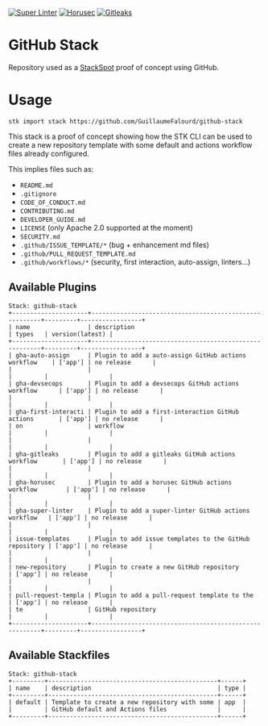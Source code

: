 <!-- markdownlint-disable-next-line MD041 -->
[![Super Linter](https://github.com/GuillaumeFalourd/github-stack/actions/workflows/super-linter.yml/badge.svg)](https://github.com/GuillaumeFalourd/github-stack/actions/workflows/super-linter.yml) [![Horusec](https://github.com/GuillaumeFalourd/github-stack/actions/workflows/horusec.yml/badge.svg)](https://github.com/GuillaumeFalourd/github-stack/actions/workflows/horusec.yml) [![Gitleaks](https://github.com/GuillaumeFalourd/github-stack/actions/workflows/gitleaks.yml/badge.svg)](https://github.com/GuillaumeFalourd/github-stack/actions/workflows/gitleaks.yml)

# GitHub Stack

Repository used as a [StackSpot](https://www.stackspot.com/) proof of concept using GitHub.

# Usage

```shell
stk import stack https://github.com/GuillaumeFalourd/github-stack
```

This stack is a proof of concept showing how the STK CLI can be used to create a new repository template with some default and actions workflow files already configured.

This implies files such as:
- `README.md`
- `.gitignore`
- `CODE_OF_CONDUCT.md`
- `CONTRIBUTING.md`
- `DEVELOPER_GUIDE.md`
- `LICENSE` (only Apache 2.0 supported at the moment)
- `SECURITY.md`
- `.github/ISSUE_TEMPLATE/*` (bug + enhancement md files)
- `.github/PULL_REQUEST_TEMPLATE.md`
- `.github/workflows/*` (security, first interaction, auto-assign, linters...)

## Available Plugins

```shell
Stack: github-stack
+---------------------+--------------------------------------------------------+---------+-----------------+
| name                | description                                            | types   | version(latest) |
+---------------------+--------------------------------------------------------+---------+-----------------+
| gha-auto-assign     | Plugin to add a auto-assign GitHub actions workflow    | ['app'] | no release      |
|                     |                                                        |         |                 |
| gha-devsecops       | Plugin to add a devsecops GitHub actions workflow      | ['app'] | no release      |
|                     |                                                        |         |                 |
| gha-first-interacti | Plugin to add a first-interaction GitHub actions       | ['app'] | no release      |
| on                  | workflow                                               |         |                 |
|                     |                                                        |         |                 |
| gha-gitleaks        | Plugin to add a gitleaks GitHub actions workflow       | ['app'] | no release      |
|                     |                                                        |         |                 |
| gha-horusec         | Plugin to add a horusec GitHub actions workflow        | ['app'] | no release      |
|                     |                                                        |         |                 |
| gha-super-linter    | Plugin to add a super-linter GitHub actions workflow   | ['app'] | no release      |
|                     |                                                        |         |                 |
| issue-templates     | Plugin to add issue templates to the GitHub repository | ['app'] | no release      |
|                     |                                                        |         |                 |
| new-repository      | Plugin to create a new GitHub repository               | ['app'] | no release      |
|                     |                                                        |         |                 |
| pull-request-templa | Plugin to add a pull-request template to the           | ['app'] | no release      |
| te                  | GitHub repository                                      |         |                 |
+---------------------+--------------------------------------------------------+---------+-----------------+
```

## Available Stackfiles

```shell
Stack: github-stack
+---------+-----------------------------------------------+------+
| name    | description                                   | type |
+---------+-----------------------------------------------+------+
| default | Template to create a new repository with some | app  |
|         | GitHub default and Actions files              |      |
+---------+-----------------------------------------------+------+
```
